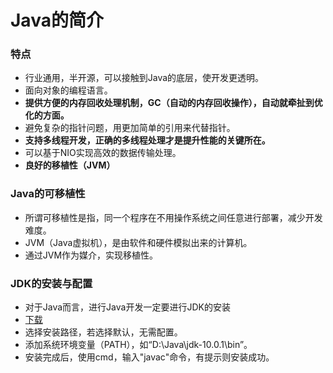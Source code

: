 # Java的简介
### 特点
- 行业通用，半开源，可以接触到Java的底层，使开发更透明。
- 面向对象的编程语言。
- **提供方便的内存回收处理机制，GC（自动的内存回收操作），自动就牵扯到优化的方面。**
- 避免复杂的指针问题，用更加简单的引用来代替指针。
- **支持多线程开发，正确的多线程处理才是提升性能的关键所在。**
- 可以基于NIO实现高效的数据传输处理。
- **良好的移植性（JVM）**
### Java的可移植性
- 所谓可移植性是指，同一个程序在不用操作系统之间任意进行部署，减少开发难度。
- JVM（Java虚拟机），是由软件和硬件模拟出来的计算机。
- 通过JVM作为媒介，实现移植性。
### JDK的安装与配置
- 对于Java而言，进行Java开发一定要进行JDK的安装
- [下载](http://www.oracle.com/technetwork/java/index.html)
- 选择安装路径，若选择默认，无需配置。
- 添加系统环境变量（PATH），如“D:\Java\jdk-10.0.1\bin”。
- 安装完成后，使用cmd，输入"javac"命令，有提示则安装成功。
